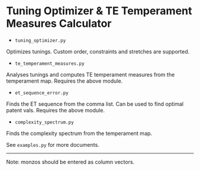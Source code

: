 # Tuning Optimizer & TE Temperament Measures Calculator

- `tuning_optimizer.py`

Optimizes tunings. Custom order, constraints and stretches are supported. 

- `te_temperament_measures.py`

Analyses tunings and computes TE temperament measures from the temperament map. Requires the above module. 

- `et_sequence_error.py`

Finds the ET sequence from the comma list. Can be used to find optimal patent vals. Requires the above module. 

- `complexity_spectrum.py`

Finds the complexity spectrum from the temperament map. 

See `examples.py` for more documents. 

------
Note: monzos should be entered as column vectors. 
